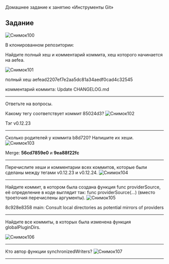 Домашнее задание к занятию «Инструменты Git»

Задание
---
![Снимок100](https://github.com/AlexanderSchelokov/devops-netology/assets/121572590/0928919d-41df-4f65-bd07-bb401382fd4b)

В клонированном репозитории:

Найдите полный хеш и комментарий коммита, хеш которого начинается на aefea.

![Снимок101](https://github.com/AlexanderSchelokov/devops-netology/assets/121572590/d18fa109-96cb-445a-9129-4b73948f2c54)

полный хеш aefead2207ef7e2aa5dc81a34aedf0cad4c32545

комментарий коммита: Update CHANGELOG.md
***

Ответьте на вопросы.

Какому тегу соответствует коммит 85024d3?
![Снимок102](https://github.com/AlexanderSchelokov/devops-netology/assets/121572590/2f2ebd62-e406-43c8-93ee-6bc6543cd1eb)

Тэг v0.12.23
***

Сколько родителей у коммита b8d720? Напишите их хеши.
![Снимок103](https://github.com/AlexanderSchelokov/devops-netology/assets/121572590/555abfc8-b7a3-464e-91ed-c1d2539b8729)

Merge: **56cd7859e0** и  **9ea88f22fc**
***

Перечислите хеши и комментарии всех коммитов, которые были сделаны между тегами v0.12.23 и v0.12.24.
![Снимок104](https://github.com/AlexanderSchelokov/devops-netology/assets/121572590/99192bce-a66c-48c9-bece-ba285046941f)
***

Найдите коммит, в котором была создана функция func providerSource, её определение в коде выглядит так: func providerSource(...) (вместо троеточия перечислены аргументы).
![Снимок105](https://github.com/AlexanderSchelokov/devops-netology/assets/121572590/d517b7f9-7ebd-4d1a-8335-2d0d58c52acc)

8c928e8358 main: Consult local directories as potential mirrors of providers
***

Найдите все коммиты, в которых была изменена функция globalPluginDirs.

![Снимок106](https://github.com/AlexanderSchelokov/devops-netology/assets/121572590/9b78439a-dd31-4d8c-9377-1e5539ef3531)
***

Кто автор функции synchronizedWriters?
![Снимок107](https://github.com/AlexanderSchelokov/devops-netology/assets/121572590/d5cfc00c-9105-4759-9b93-a94095a20e6e)
***
